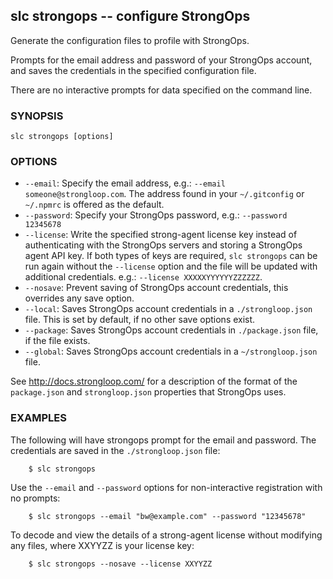 ## slc strongops -- configure StrongOps

Generate the configuration files to profile with StrongOps.

Prompts for the email address and password of your StrongOps account, and saves
the credentials in the specified configuration file.

There are no interactive prompts for data specified on the command line.

### SYNOPSIS

    slc strongops [options]

### OPTIONS

* `--email`:
  Specify the email address, e.g.: `--email someone@strongloop.com`.  The
  address found in your `~/.gitconfig` or `~/.npmrc` is offered as the default.
* `--password`:
  Specify your StrongOps password, e.g.: `--password 12345678`
* `--license`:
  Write the specified strong-agent license key instead of authenticating with
  the StrongOps servers and storing a StrongOps agent API key. If both types of
  keys are required, `slc strongops` can be run again without the `--license`
  option and the file will be updated with additional credentials.
  e.g.: `--license XXXXXYYYYYYZZZZZZ`.
* `--nosave`:
  Prevent saving of StrongOps account credentials, this overrides any save
  option.
* `--local`:
  Saves StrongOps account credentials in a `./strongloop.json` file. This is
set by default, if no other save options exist.
* `--package`:
  Saves StrongOps account credentials in `./package.json` file, if the file
  exists.
* `--global`:
  Saves StrongOps account credentials in a `~/strongloop.json` file.

See http://docs.strongloop.com/ for a description of the format of the 
`package.json` and `strongloop.json` properties that StrongOps uses.

### EXAMPLES

The following will have strongops prompt for the email and password.  The
credentials are saved in the `./strongloop.json` file:

        $ slc strongops

Use the `--email` and `--password` options for non-interactive  registration 
with no prompts:

        $ slc strongops --email "bw@example.com" --password "12345678"

To decode and view the details of a strong-agent license without modifying
any files, where XXYYZZ is your license key:

        $ slc strongops --nosave --license XXYYZZ
